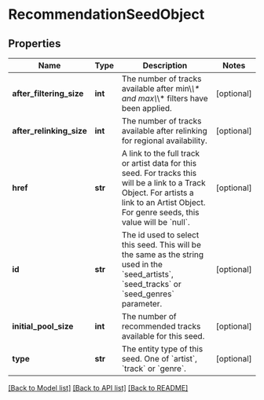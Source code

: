 # RecommendationSeedObject

## Properties
Name | Type | Description | Notes
------------ | ------------- | ------------- | -------------
**after_filtering_size** | **int** | The number of tracks available after min\\_\\* and max\\_\\* filters have been applied.  | [optional] 
**after_relinking_size** | **int** | The number of tracks available after relinking for regional availability.  | [optional] 
**href** | **str** | A link to the full track or artist data for this seed. For tracks this will be a link to a Track Object. For artists a link to an Artist Object. For genre seeds, this value will be &#x60;null&#x60;.  | [optional] 
**id** | **str** | The id used to select this seed. This will be the same as the string used in the &#x60;seed_artists&#x60;, &#x60;seed_tracks&#x60; or &#x60;seed_genres&#x60; parameter.  | [optional] 
**initial_pool_size** | **int** | The number of recommended tracks available for this seed.  | [optional] 
**type** | **str** | The entity type of this seed. One of &#x60;artist&#x60;, &#x60;track&#x60; or &#x60;genre&#x60;.  | [optional] 

[[Back to Model list]](../README.md#documentation-for-models) [[Back to API list]](../README.md#documentation-for-api-endpoints) [[Back to README]](../README.md)

